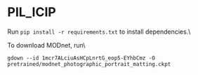 # PIL_ICIP

Run `pip install -r requirements.txt` to install dependencies.\

To download MODnet, run\

`gdown --id 1mcr7ALciuAsHCpLnrtG_eop5-EYhbCmz -O pretrained/modnet_photographic_portrait_matting.ckpt`

